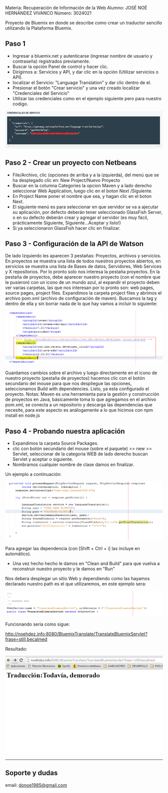 Materia: Recuperación de Información de la Web
Alumno: JOSÉ NOÉ HERNÁNDEZ VIVANCO
Número: 3024021

Proyecto de Bluemix en donde se describe como crear un traductor sencillo utilizando la Plataforma Bluemix.

## Paso 1 ##
* Ingresar a bluemix.net y autenticarse (ingresar nombre de usuario y contraseña) registrados previamente.
* Buscar la opción Panel de control y hacer clic.
* Dirigirnos a: Servicios y API, y dar clic en la opción (Utilizar servicios o API).
* localizar el Servicio: "Language Translation" y dar clic dentro de el.
* Presionar el botón "Crear servicio" y una vez creado  localizar "Credenciales del Servicio"
* Utilizar las credenciales como en el ejemplo siguiente pero para nuestro codigo.

![image](imagenes/credenciales.PNG)

## Paso 2 - Crear un proyecto con Netbeans  ##
* File/Archivo, clic (opciones de arriba y a la izquierda), del menú que se ha desplegado clic en: New Project/Nuevo Proyecto
* Buscar en la columna Categories la opcion Maven y a lado derecho seleccionar Web Application, luego clic en el boton Next /Siguiente. 
* En Project Name poner el nombre que sea, y hagan clic en el boton Next.
* El siguiente menú es para seleccionar en que servidor se va a ajecutar su aplicación, por defecto deberán tener seleccionado GlassFish Server, o en su defecto deberán crear y agregar el servidor (es muy fácil, prácticamente Siguiente, Siguiente...Aceptar y listo!)
* Si ya seleccionaron GlassFish hacer clic en finalizar.

## Paso 3 - Configuración de la API de Watson ##
De lado Izquierdo les aparecen 3 pestañas: Proyectos, archivos y servicios. En proyectos se muestra una lista de todos nuestros proyectos abiertos, en servicios se muestra una lista de Bases de datos, Servidores, Web Services y X repositorios. Por lo pronto solo nos interesa la pestaña proyectos. 
En la pestaña de proyectos, debe aparecer nuestro proyecto (con el nombre que le pusieron) con un icono de un mundo azul, al expandir el proyecto deben ver varias carpetas, las que nos interesan por lo pronto son: web pages, source pages, project files.
Expandimos la carpeta project files y abrimos el archivo pom.xml (archivo de configuración de maven).
Buscamos la tag <dependencies> y dentro de ella y sin borrar nada de lo que hay vamos a incluir lo siguiente:

![image](imagenes/pom.PNG)

Guardamos cambios sobre el archivo y luego directamente en el icono de nuestro proyecto (pestaña de proyectos) hacemos clic con el botón secundario del mouse para que nos despliegue las opciones, seleccionamos Build with dependencies.
Listo, ya esta configurado el proyecto.
Notas: Maven es una herramienta para la gestión y construcción de proyectos en Java, básicamente toma lo que agregamos en el archivo pom.xml, se conecta a un repositorio y descarga las dependencias que necesite, para este aspecto es análogamente a lo que hicimos con npm install en node.js


## Paso 4 - Probando nuestra aplicación ##
* Expandimos la carpeta Source Packages.
* clic con botón secundario del mouse (sobre el paquete) >> new >> Servlet, seleccionar de la categoria WEB de lado derecho buscan Servlet y aceptar o siguiente.
* Nombramos cualquier nombre de clase damos en finalizar.

Un ejemplo a continuación:

![image](imagenes/ejemplo.PNG)

Para agregar las dependencia (con [Shift + Ctrl + i] las incluye en automático).

* Una vez hecho hecho le damos en "Clean and Build" para que vuelva a reconstruir nuestro proyecto y le damos en "Run"

Nos debera desplegar un sitio Web y dependiendo como las hayamos declarado nuestro path es el que utilizaremos, en este ejemplo sera:

![image](imagenes/path.PNG)

Funcionando seria como sigue:

http://noehdez.info:8080/BluemixTranslate/TranslateBluemixServlet?frase=still,becalmed

Resultado:

![image](imagenes/resultado.PNG)

--------
Soporte y dudas
--------

email: donoe1985@gmail.com

